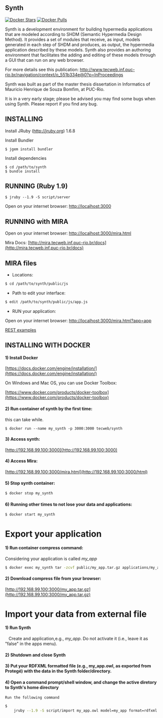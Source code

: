 Synth
-----

[![Docker Stars](https://img.shields.io/docker/stars/tecweb/synth.svg?maxAge=2592000)](https://hub.docker.com/r/tecweb/synth/)
[![Docker Pulls](https://img.shields.io/docker/pulls/tecweb/synth.svg?maxAge=2592000)](https://hub.docker.com/r/tecweb/synth/)

Synth is a development environment for building hypermedia applications that are modeled 
according to SHDM (Semantic Hypermedia Design Method). It provides a set of modules that 
receive, as input, models  generated in each step of SHDM and produces, as output, the 
hypermedia application described by these models. Synth also provides an authoring environment 
that facilitates the adding and editing of these models through a GUI that can run on 
any web browser. 

For more details see this publication: http://www.tecweb.inf.puc-rio.br/navigation/context/o_551b334e@0?p=InProceedings

Synth was built as part of the master thesis dissertation in Informatics of 
Mauricio Henrique de Souza Bomfim, at PUC-Rio.

It is in a very early stage; please be advised you may find some bugs when using Synth. 
Please report if you find any bug.

INSTALLING
----------
Install JRuby (http://jruby.org) 1.6.8

Install Bundler
```
$ jgem install bundler
```

Install dependencies
```
$ cd /path/to/synth
$ bundle install
```
RUNNING (Ruby 1.9)
-------
```
$ jruby --1.9 -S script/server
```
Open on your internet browser: [http://localhost:3000](http://localhost:3000)

RUNNING with MIRA
-----------------

Open on your internet browser: [http://localhost:3000/mira.html](http://localhost:3000/mira.html)

Mira Docs: [http://mira.tecweb.inf.puc-rio.br/docs](http://mira.tecweb.inf.puc-rio.br/docs)

MIRA files
----------

* Locations:
``` bash
$ cd /path/to/synth/public/js
```    
* Path to edit your interface:
``` bash
$ edit /path/to/synth/public/js/app.js
```
* RUN your application:
    
Open on your internet browser: [http://localhost:3000/mira.html?app=app](http://localhost:3000/mira.html?app=app)

[REST examples](doc/Rest.md)

INSTALLING WITH DOCKER
----------------------

#### 1) Install Docker

  [https://docs.docker.com/engine/installation/](https://docs.docker.com/engine/installation/)
  
  On Windows and Mac OS, you can use Docker Toolbox:
  
  [https://www.docker.com/products/docker-toolbox](https://www.docker.com/products/docker-toolbox)
  
#### 2) Run container of synth by the first time:
 
  this can take while.

```
$ docker run --name my_synth -p 3000:3000 tecweb/synth
```

  
#### 3) Access synth:

  [http://192.168.99.100:3000](http://192.168.99.100:3000)
  
#### 4) Access Mira:

  [http://192.168.99.100:3000/mira.html](http://192.168.99.100:3000/html)
  
#### 5) Stop synth container:

``` bash
$ docker stop my_synth
```
  
#### 6) Running other times to not lose your data and applications:

``` bash
$ docker start my_synth
```

Export your application
=======================

#### 1) Run container compress command:

  Considering your application is called *my_app*

``` bash
$ docker exec my_synth tar -zcvf public/my_app.tar.gz applications/my_app
```

#### 2) Download compress file from your browser:

  [http://192.168.99.100:3000/my_app.tar.gz](http://192.168.99.100:3000/my_app.tar.gz)

Import your data from external file
===================================

#### 1) Run Synth
    Create and application,e.g., *my_app*. Do not activate it (i.e., leave it as "false" in the apps menu).
    
#### 2) Shutdown and close Synth

#### 3) Put your RDFXML formatted file (e.g., my_app.owl, as exported from Protegé) with the data in the Synth folder/directory.

#### 4) Open a command prompt/shell window, and change the active diretory to Synth's home directory
    Run the following command
    
``` bash
$ 
    jruby --1.9 -S script/import my_app.owl model=my_app format=rdfxml
```
